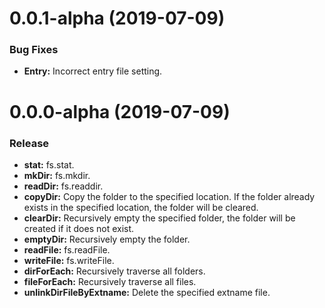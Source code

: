 # 0.0.1-alpha (2019-07-09)

### Bug Fixes

- **Entry:** Incorrect entry file setting.

# 0.0.0-alpha (2019-07-09)

### Release

- **stat:** fs.stat.
- **mkDir:** fs.mkdir.
- **readDir:** fs.readdir.
- **copyDir:** Copy the folder to the specified location. If the folder already exists in the specified location, the folder will be cleared.
- **clearDir:** Recursively empty the specified folder, the folder will be created if it does not exist.
- **emptyDir:** Recursively empty the folder.
- **readFile:** fs.readFile.
- **writeFile:** fs.writeFile.
- **dirForEach:** Recursively traverse all folders.
- **fileForEach:** Recursively traverse all files.
- **unlinkDirFileByExtname:** Delete the specified extname file.